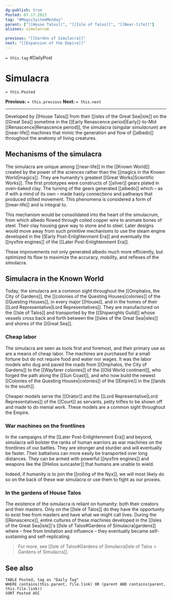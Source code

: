```yaml
---
dg-publish: true
Posted: 07.17.2023
tag: "#MagicSystemMonday"
parent: ["[[House Talos]]", "[[Isle of Talos]]", "[[Near-life]]"]
aliases: simulacrum

previous: "[[Garden of Simulacra]]"
next: "[[Expansion of the Empire]]"
---
```

`= this.tag` #DailyPost 
# Simulacra
`= this.Posted`

**Previous:** `= this.previous`
**Next:** `= this.next`

---

Developed by [[House Talos]] from their [[isles of the Great Sea|isle]] on the [[Great Sea]] sometime in the [[Early Renascence period|Early]]-to-Mid [[Renascence|Renascence period]], the simulacra (singular *simulacrum*) are [[near-life]] machines that mimic the generation and flow of [[albedo]] throughout the anatomy of living creatures.

## Mechanisms of the simulacra

The simulacra are unique among [[near-life]] in the [[Known World]]: created by the power of the sciences rather than the [[magics in the Known World|magics]]. They are humanity's greatest [[Great Works|Scientific Works]]. The first prototypes were constructs of [[silver]] gears plated in oven-baked clay. The turning of the gears generated [[albedo]] which – as if with a mind of its own – made hasty connections and pathways that produced stilted movement. This phenomena is considered a form of [[near-life]] and is integral to.

This mechanism would be consolidated into the heart of the simulacrum, from which albedo flowed through coiled copper wire to animate bones of steel. Their clay housing gave way to stone and to steel. Later designs would move away from such primitive mechanisms to use the steam engine developed in the [[Early Post-Enlightenment Era]] and eventually the [[nyxfire engines]] of the [[Later Post-Enlightenment Era]].

These improvements not only generated albedo much more efficiently, but optimized its flow to maximize the accuracy, mobility, and reflexes of the simulacra. 

## Simulacra in the Known World

Today, the simulacra are a common sight throughout the [[Omphalos, the City of Gardens]], the [[colonies of the Questing Houses|colonies]] of the [[Questing Houses]], in every major [[House]], and in the homes of their [[Lord Representative|Lord Representatives]]. They are manufactured on the [[Isle of Talos]] and transported by the [[Shipwrights Guild]] whose vessels cross back and forth between the [[isles of the Great Sea|isles]] and shores of the [[Great Sea]].

### Cheap labor

The simulacra are seen as tools first and foremost, and their primary use as are a means of cheap labor. The machines are purchased for a small fortune but do not require food and water nor wages. It was the labor models who dug and paved the roads from [[Omphalos, the City of Gardens]] to the [[Wayfarer colonies]] of the [[Old World continent]], who forged the path along the [[Sun Coast]], and who now build the newest [[Colonies of the Questing Houses|colonies]] of the [[Empire]] in the [[lands to the south]].

Cheaper models serve the [[Orator]] and the [[Lord Representative|Lord Representatives]] of the [[Court]] as servants, petty trifles to be shown off and made to do menial work. These models are a common sight throughout the Empire.

### War machines on the frontlines

In the campaigns of the [[Later Post-Enlightenment Era]] and beyond, simulacra will bolster the ranks of human warriors as war machines on the frontlines of our battles. They are stronger and sturdier and will eventually be faster. Their battalions can more easily be transported over long distances. They can be armed with powerful [[nyxfire engines]] and weapons like the [[Helios suncaster]] that humans are unable to wield.

Indeed, if humanity is to join the [[roiling of the Nyx]], we will most likely do so on the back of these war simulacra or use them to fight as our proxies.

### In the gardens of House Talos

The existence of the simulacra is reliant on humanity: both their creators and their masters. Only on the [[Isle of Talos]] do they have the opportunity to exist free from masters and have what we might call lives. During the [[Renascence]], entire cultures of these machines developed in the [[Isles of the Great Sea|isle]]'s [[Isle of Talos#Gardens of Simulacra|gardens]] where – free from limitation and influence – they eventually became self-sustaining and self-replicating.

> For more, see [[Isle of Talos#Gardens of Simulacra|Isle of Talos > Gardens of Simulacra]].

## See also
```dataview
TABLE Posted, tag as "Daily Tag"
WHERE contains(this.parent, file.link) OR (parent AND contains(parent, this.file.link))
SORT Posted ASC
```